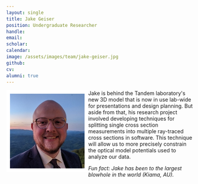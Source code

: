 ```yaml
---
layout: single
title: Jake Geiser
position: Undergraduate Researcher
handle: 
email: 
scholar: 
calendar:
image: /assets/images/team/jake-geiser.jpg
github: 
cv:
alumni: true
---
```


<img src="/assets/images/team/jake-geiser.jpg" alt="Jake Geiser" width="200"
style="float: left; border: 10px solid #FFF"/> 

Jake is behind the Tandem laboratory's new 3D model that is now in use
lab-wide for presentations and design planning. But aside from that,
his research project involved developing techniques for splitting
single cross section measurements into multiple ray-traced cross
sections in software. This technique will allow us to more precisely
constrain the optical model potentials
used to analyze our data.  
        
*Fun fact: Jake has been to the largest blowhole in the world (Kiama, AU).*
